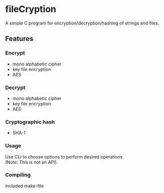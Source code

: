 # fileCryption
A simple C program for encryption/decryption/hashing of strings and files.

## Features
### Encrypt<br>
* mono alphabetic cipher<br>
* key file encryption<br>
* AES

### Decrypt<br>
* mono alphabetic cipher<br>
* key file encryption<br>
* AES

### Cryptographic hash
* SHA-1

### Usage
Use CLI to choose options to perform desired operations<br>(Note: This is not an API).

### Compiling
included make-file
